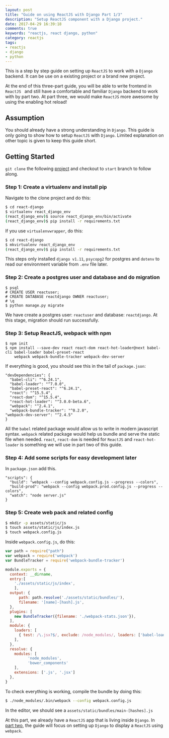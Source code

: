 ```yaml
---
layout: post
title: "Guide on using ReactJS with Django Part 1/3"
description: "Setup ReactJS component with a Django project."
date: 2017-04-29 16:39:18
comments: true
keywords: "reactjs, react django, python"
category: reactjs
tags:
- reactjs
- django
- python
---
```


This is a step by step guide on setting up `ReactJS` to work with a `Django` backend. It can be use on a existing project or a brand new project.

At the end of this three-part guide, you will be able to write frontend in `ReactJS ` and still have a comfortable and familiar `Django` backend to work with by part two. At part three, we would make `ReactJS` more awesome by using the enabling hot reload!

## Assumption
You should already have a strong understanding in `Django`. This guide is only going to show how to setup `ReactJS` with `Django`. Limited explanation on other topic is given to keep this guide short.

## Getting Started
`git clone` the following [project](https://github.com/Zaccc123/react-django) and checkout to `start` branch to follow along.

### Step 1: Create a virtualenv and install pip
Navigate to the clone project and do this:

```bash
$ cd react-django
$ virtualenv react_django_env
(react_django_env)$ source react_django_env/bin/activate
(react_django_env)$ pip install -r requirements.txt
```

If you use `virtualenvwrapper`, do this:

```bash
$ cd react-django
$ mkvirtualenv react_django_env
(react_django_env)$ pip install -r requirements.txt
```

This steps only installed `django v1.11`,  `psycopg2` for postgres and `dotenv` to read our environment variable from `.env` file later.

### Step 2: Create a postgres user and database and do migration

```psql
$ psql
# CREATE USER reactuser;
# CREATE DATABASE reactdjango OWNER reactuser;
# \q
$ python manage.py migrate
```

We have create a postgres user: `reactuser` and database: `reactdjango`. At this stage, migration should run successfully.

### Step 3: Setup ReactJS, webpack with npm

```
$ npm init
$ npm install --save-dev react react-dom react-hot-loader@next babel-cli babel-loader babel-preset-react
    webpack webpack-bundle-tracker webpack-dev-server
```

If everything is good, you should see this in the tail of `package.json`:

```
"devDependencies": {
  "babel-cli": "^6.24.1",
  "babel-loader": "^7.0.0",
  "babel-preset-react": "^6.24.1",
  "react": "^15.5.4",
  "react-dom": "^15.5.4",
  "react-hot-loader": "^3.0.0-beta.6",
  "webpack": "^2.4.1",
  "webpack-bundle-tracker": "^0.2.0",
"webpack-dev-server": "^2.4.5"
}
```

All the `babel` related package would allow us to write in modern javascript syntax. `webpack` related package would help us bundle and serve the static file when needed. `react`, `react-dom` is needed for `ReactJS` and `react-hot-loader` is something we will use in part two of this guide.

### Step 4: Add some scripts for easy development later

In `package.json` add this.

```
"scripts": {
  "build": "webpack --config webpack.config.js --progress --colors",
  "build-prod": "webpack --config webpack.prod.config.js --progress --colors",
  "watch": "node server.js"
}
```

### Step 5: Create web pack and related config

```bash
$ mkdir -p assets/static/js
$ touch assets/static/js/index.js
$ touch webpack.config.js
```

Inside `webpack.config.js`, do this:

```js
var path = require("path")
var webpack = require('webpack')
var BundleTracker = require('webpack-bundle-tracker')

module.exports = {
  context: __dirname,
  entry:[
    './assets/static/js/index',
	],
  output: {
      path: path.resolve('./assets/static/bundles/'),
      filename: '[name]-[hash].js',
  },
  plugins: [
    new BundleTracker({filename: './webpack-stats.json'}),
  ],
  module: {
    loaders: [
      { test: /\.jsx?$/, exclude: /node_modules/, loaders: ['babel-loader'], },
    ],
  },
  resolve: {
    modules: [
          'node_modules',
          'bower_components'
    ],
    extensions: ['.js', '.jsx']
  },
}
```

To check everything is working, compile the bundle by doing this:

```bash
$ ./node_modules/.bin/webpack --config webpack.config.js
```

In the editor, we should see a `assets/static/bundles/main-[hashes].js`

At this part, we already have a `ReactJS` app that is living inside `Django`. In [part two](https://www.botzeta.com/post/10/), the guide will focus on setting up `Django` to display a `ReactJS` using `webpack`.
